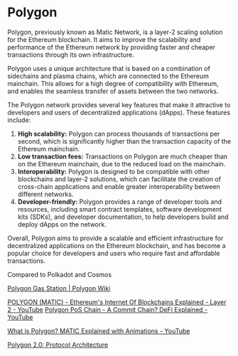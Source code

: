 # Polygon

Polygon, previously known as Matic Network, is a layer-2 scaling solution for the Ethereum blockchain. It aims to improve the scalability and performance of the Ethereum network by providing faster and cheaper transactions through its own infrastructure.

Polygon uses a unique architecture that is based on a combination of sidechains and plasma chains, which are connected to the Ethereum mainchain. This allows for a high degree of compatibility with Ethereum, and enables the seamless transfer of assets between the two networks.

The Polygon network provides several key features that make it attractive to developers and users of decentralized applications (dApps). These features include:

1. **High scalability:** Polygon can process thousands of transactions per second, which is significantly higher than the transaction capacity of the Ethereum mainchain.
2. **Low transaction fees:** Transactions on Polygon are much cheaper than on the Ethereum mainchain, due to the reduced load on the mainchain.
3. **Interoperability:** Polygon is designed to be compatible with other blockchains and layer-2 solutions, which can facilitate the creation of cross-chain applications and enable greater interoperability between different networks.
4. **Developer-friendly:** Polygon provides a range of developer tools and resources, including smart contract templates, software development kits (SDKs), and developer documentation, to help developers build and deploy dApps on the network.

Overall, Polygon aims to provide a scalable and efficient infrastructure for decentralized applications on the Ethereum blockchain, and has become a popular choice for developers and users who require fast and affordable transactions.

Compared to Polkadot and Cosmos

[Polygon Gas Station | Polygon Wiki](https://wiki.polygon.technology/docs/develop/tools/polygon-gas-station/)

[POLYGON (MATIC) - Ethereum's Internet Of Blockchains Explained - Layer 2 - YouTube](https://www.youtube.com/watch?v=IijtdpAtOt0)
[Polygon PoS Chain - A Commit Chain? DeFi Explained - YouTube](https://www.youtube.com/watch?v=f7F67ZP9fsE)

[What is Polygon? MATIC Explained with Animations - YouTube](https://www.youtube.com/watch?v=GWUwFDFOipo)

[Polygon 2.0: Protocol Architecture](https://polygon.technology/blog/polygon-2-0-protocol-vision-and-architecture)
